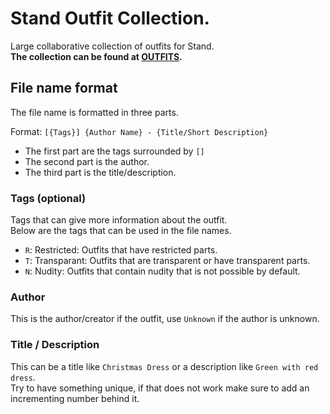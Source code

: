 # Stand Outfit Collection.
Large collaborative collection of outfits for Stand.  
**The collection can be found at [OUTFITS](OUTFITS.md).**

## File name format
The file name is formatted in three parts.

Format: `[{Tags}] {Author Name} - {Title/Short Description}`

- The first part are the tags surrounded by `[]`
- The second part is the author.
- The third part is the title/description.

### Tags (optional)
Tags that can give more information about the outfit.  
Below are the tags that can be used in the file names.

- `R`: Restricted: Outfits that have restricted parts.
- `T`: Transparant: Outfits that are transparent or have transparent parts.
- `N`: Nudity: Outfits that contain nudity that is not possible by default.

### Author
This is the author/creator if the outfit, use `Unknown` if the author is unknown.

### Title / Description
This can be a title like `Christmas Dress` or a description like `Green with red dress`.  
Try to have something unique, if that does not work make sure to add an incrementing number behind it.